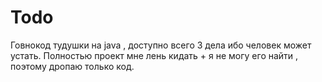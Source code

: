 # Todo
Говнокод тудушки на java , доступно всего 3 дела ибо человек может устать. Полностью проект мне лень кидать + я не могу его найти , поэтому дропаю только код.
